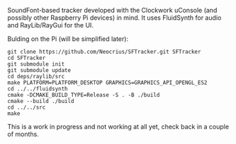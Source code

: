 SoundFont-based tracker developed with the Clockwork uConsole (and possibly other Raspberry Pi devices) in mind.
It uses FluidSynth for audio and RayLib/RayGui for the UI.

Bulding on the Pi (will be simplified later):
```
git clone https://github.com/Neocrius/SFTracker.git SFTracker
cd SFTracker
git submodule init
git submodule update
cd deps/raylib/src
make PLATFORM=PLATFORM_DESKTOP GRAPHICS=GRAPHICS_API_OPENGL_ES2
cd ../../fluidsynth
cmake -DCMAKE_BUILD_TYPE=Release -S . -B ./build
cmake --build ./build
cd ../../src
make
```

This is a work in progress and not working at all yet, check back in a couple of months.